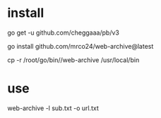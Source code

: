 # install
go get -u github.com/cheggaaa/pb/v3

go install github.com/mrco24/web-archive@latest

cp -r /root/go/bin//web-archive /usr/local/bin

# use
web-archive -l sub.txt -o url.txt

